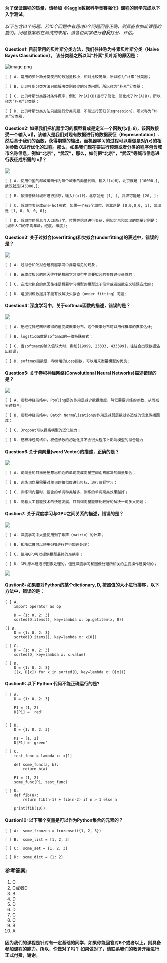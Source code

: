 
#### 为了保证课程的质量，请参加《Kaggle数据科学竞赛强化》课程的同学完成以下入学测试。 

###### 以下包含10个问题。若10个问题中有超过6个问题回答正确，则具备参加此课程的能力。问题答案附在测试的末尾，请各位同学进行**自我**打分、评估。

#### Question1: 目前常用的贝叶斯分类方法，我们往往称为朴素贝叶斯分类（Naive Bayes Classification）。 该分类器之所以叫“朴素”贝叶斯的原因是：



![image.png](https://timgsa.baidu.com/timg?image&quality=80&size=b9999_10000&sec=1563440941&di=2ebd7b5a1c2b6b657a96e44df13f84db&imgtype=jpg&er=1&src=http%3A%2F%2Fi2.wp.com%2Fwww.scienceprog.com%2Fwp-content%2Fuploads%2F2016%2F07%2FThomas_Bayes.png%3Fresize%3D468%2C308)

```
[ ] A. 常用的贝叶斯分类使用的数据量较小，相对比较简单，所以称为“朴素”分类器；

[ ] B. 此贝叶斯分类方法只能解决类别较少的分类问题，所以称为“朴素”分类器；

[ ] C. 此贝叶斯分类器对条件概率，例如 Pr(A|CB)进行了简化，简化成了Pr(A|B)，所以称为“朴素”分类器；

[ ] D. 此贝叶斯分类方法只能进行分类问题，不能进行回归(Regression)，所以称为“朴素”分类器.
```

#### Question2: 如果我们把机器学习的模型看成是定义一个函数$f(\vec{x}; \theta)$，该函数接受一个输入 $\vec{x}$，该输入是我们对现有数据进行的数据表征（Representation）. 然后基于我们的函数，获得期望的输出。而机器学习的过程可以看做是对$f(x)$的相关参数 $\theta$进行优化的过程。那么，如果我们现在要进行预测或者分类的程序包含城市名称信息，例如“北京”，“武汉”，那么，如何把“北京”，“武汉”等城市信息进行表征成所需的 $\vec{x}$？



![](https://ss1.baidu.com/-4o3dSag_xI4khGko9WTAnF6hhy/image/w%3D500/sign=cfe520699c45d688a302b2a494c27dab/faedab64034f78f0fb2e73a977310a55b3191c46.jpg)
```
[ ] A. 使用中国的邮政编码作为每个城市的向量代码，输入f(x)时，北京就是 [10000,], 武汉就是[43000,];

[ ] B. 按照音标对城市进行排序，输入f(x)时，北京就是 [1, ], 武汉可能是 [20, ];

[ ] C. 将城市表征成one-hot形式，如果一个有5个城市，则北京是 [0,0,0,0, 1], 武汉是 [1, 0, 0, 0, 0];

[ ] D. 将城市的信息与人口统计学、位置等信息进行表征，例如北京和武汉的向量分别是： [城市人口的平均年龄，经度，维度];
```

#### Question3: 关于过拟合(overfitting)和欠拟合(underfitting)的表述中，错误的是？



![](https://ss0.bdstatic.com/70cFuHSh_Q1YnxGkpoWK1HF6hhy/it/u=3114984120,189427060&fm=11&gp=0.jpg)

```
[ ] A. 过拟合和欠拟合是机器学习中非常常见的现象；

[ ] B. 造成过拟合的原因往往是机器学习模型中需要拟合的参数过少造成的；

[ ] C. 造成欠拟合的原因往往是机器学习模型的模型过于简单或者函数定义错误造成的；

[ ] D. 增加训练数据并不能有效解决欠拟合（under fitting）问题;
```

#### Question4: 深度学习中，关于softmax函数的描述，错误的是？

![](https://ss1.bdstatic.com/70cFuXSh_Q1YnxGkpoWK1HF6hhy/it/u=2466996520,3559654331&fm=26&gp=0.jpg)


```
[ ] A. 把经过神经网络求得的值变成概率分布。这个概率分布可以用作概率的真实估计;

[ ] B. logstic函数是softmax的一维特殊形式；

[ ] C. 当softmax的输入值较大时，例如[19999, 23333, 433399]，往往会出现数据溢出错误;

[ ] D. softmax函数是一种常用的Loss函数，可以用来衡量模型的优良;
```

#### Question5: 关于卷积神经网络(Convolutional Neural Networks)描述错误的是？

![](https://timgsa.baidu.com/timg?image&quality=80&size=b9999_10000&sec=1562846550351&di=f1e9db7d3d7d09ab9effc08ed0c1f936&imgtype=0&src=http%3A%2F%2Fimg.mp.sohu.com%2Fupload%2F20170509%2Ffa55cb0309fe4972af9982eb733832fe_th.png)

```
[ ] A. 卷积神经网络中，Pooling层的作用是减少数据维度，降低需要训练的参数，从而减少过拟合;

[ ] B. 卷积神经网络中，Batch Normalization的作用是减弱层数过多造成的信息传播困难；

[ ] C. Dropout可以提高模型的泛化能力；

[ ] D. 卷积神经网络中，权值参数的初始化并不会很大程序上影响模型的拟合能力
```

#### Question6:关于词向量(word Vector)的描述，正确的是？

![](https://timgsa.baidu.com/timg?image&quality=80&size=b9999_10000&sec=1562846589069&di=5e6fafde2a15a894208bb3ecc1c12a86&imgtype=0&src=http%3A%2F%2Fimg.mp.itc.cn%2Fupload%2F20170803%2Fec65ba9b93bc4a9aa373aaddbd1a6408_th.jpg)

``` 
[ ] A. 词向量的目标是把意思相近的单词变成向量空间距离解决的向量集合； 

[ ] B. 训练词向量需要对单词的相似度进行打标，进行监督学习；

[ ] C. 训练词向量时，包含的单词种类越多，训练的单词聚类效果越好；

[ ] D. 随着人工智能技术的快速发展，目前词向量能够比较好的解决一词多义问题；
```

#### Qustion7: 关于深度学习与GPU之间关系的描述，错误的是？

![](https://timgsa.baidu.com/timg?image&quality=80&size=b9999_10000&sec=1562846634904&di=7932716e20edc90853cf3777f869af98&imgtype=0&src=http%3A%2F%2Fimgsa.baidu.com%2Fexp%2Fw%3D500%2Fsign%3D8db2f4de7af0f736d8fe4c013a54b382%2Fb999a9014c086e063b43fdea00087bf40bd1cbac.jpg)

```
[ ] A. 深度学习中大量使用到了矩阵（matrix）的计算；

[ ] B. 矩阵运算可以使用GPU进行并行加速处理；

[ ] C. 使用GPU可以提供模型最终的准确率；

[ ] D. GPU原本是进行图像处理的，但是深度学习和图像处理所相关的主要操作是类似的；
```

![](https://timgsa.baidu.com/timg?image&quality=80&size=b9999_10000&sec=1562846728004&di=947f293e3ffdedb04337aa6b2b43236a&imgtype=0&src=http%3A%2F%2Fimg.mp.itc.cn%2Fupload%2F20170721%2F29983980671345e793695516f889240b_th.jpg)

#### Qustion8: 如果要对Python的某个dictionary, D, 按照值的大小进行排序，以下方法中，错误的是：




```
[ ] A. 
    import operator as op
    
    D = {1: 0, 2: 3}
    sorted(D.items(), key=lambda x: op.getitem(x, 0))
```

```
[] B. 
    D = {1: 0, 2: 3}
    sorted(D.items(), key=lambda x: x[0])
```

```
[ ] C. 
    D = {1: 0, 2: 3}
    sorted(D, key=lambda x: x.value)
```

```
[ ] D.
    D = {1: 0, 2: 3}
    [(x, D[x]) for x in sorted(D, key=lambda x: D[x])]
```

#### Qustion9: 以下 Python 代码不能正确运行的是? 

```
[ ] A. 
    D = {1: 0, 2: 3}
    
    P1 = (1, 2)
    D[P1] = 'red'
   
```

```
[ ] B. 
    D = {1: 0, 2: 3}
  
    P1 = [1, 2]
    D[P1] = 'green'
```

```
[ ] C. 
    test_func = lambda x: x[1]
    
    def some_func(a, b):
        return b(a)
    
    P1 = (1, 2)
    some_func(P1, test_func)
```

```
[ ] D. 
    def fib(n):
        return fib(n-1) + fib(n-2) if n > 1 else n
        
    print(fib(10))
```

#### Qustion10: 以下哪个变量是可以作为Python集合的元素的？

```
[ ] A:  some_fronzen = frozenset({1, 2, 3})

[ ] B:  some_list = [1, 2, 3]

[ ] C:  some_set = {1, 2, 3}

[ ] D:  some_dict = {1: 2}
```

### 参考答案: 
1. C
2. C或者D
3. B
4. D
5. D
6. D
7. C
8. C
9. B
10. A

#### 因为我们的课程是针对有一定基础的同学，如果你能回答对6个或者以上，则具备参加课程的能力。所以，你做对了吗？ 如果做对了，请联系我们的教务开始进行正式付费，谢谢。

